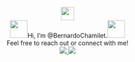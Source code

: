 <p align="center">
  <img src="https://cdn.jsdelivr.net/gh/devicons/devicon/icons/go/go-original.svg" width="30"/>
  <br>
  <img src="https://cdn.jsdelivr.net/gh/devicons/devicon/icons/postgresql/postgresql-original.svg" width="40" />Hi, I’m @BernardoChamilet.<img src="https://cdn.jsdelivr.net/gh/devicons/devicon/icons/docker/docker-original.svg" width="40" />  
  <br>
  Feel free to reach out or connect with me!
  <br>
  <a href="https://www.linkedin.com/in/your-username/">
    <img src="https://img.shields.io/badge/LinkedIn-blue?style=for-the-badge&logo=linkedin&logoColor=white" />
  </a>
  <a href="mailto:your.email@example.com">
    <img src="https://img.shields.io/badge/Email-D14836?style=for-the-badge&logo=gmail&logoColor=white" />
  </a>
 </p>
